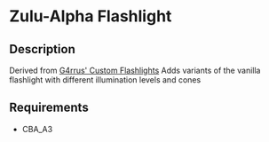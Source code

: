 # Zulu-Alpha Flashlight

## Description
Derived from [G4rrus' Custom Flashlights](https://steamcommunity.com/sharedfiles/filedetails/?id=2218330498)
Adds variants of the vanilla flashlight with different illumination levels and cones

## Requirements

* CBA_A3
